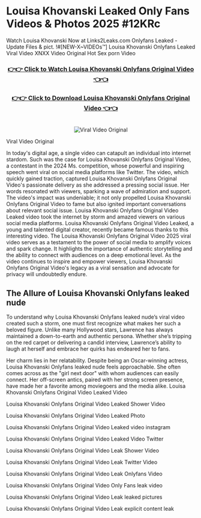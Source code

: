 # Louisa Khovanski Leaked Only Fans Videos & Photos 2025 #12KRc

Watch Louisa Khovanski Now at Links2Leaks.com Onlyfans Leaked - Update Files & pict. !#[NEW-X~VIDEOs™] Louisa Khovanski Onlyfans Leaked Viral Video XNXX Video Original Hot Sex porn Video
<br>
<div align="center">
<h3><a href="https://links2leaks.com/louisakhovanski" rel="nofollow">👉👉 Click to Watch Louisa Khovanski Onlyfans Original Video 👈👈</a></h3>
<h3><a href="https://links2leaks.com/louisakhovanski" rel="nofollow">👉👉 Click to Download Louisa Khovanski Onlyfans Original Video 👈👈</a></h3>
<br>
<a href="https://links2leaks.com/louisakhovanski" rel="nofollow"><img src="https://i.ibb.co/Gkj2r4b/banner.png" alt="Viral Video Original" style="max-width: 100%; display: inline-block;" data-target="animated-image.originalImage"></a>
</div>

Viral Video Original

In today's digital age, a single video can catapult an individual into internet stardom. Such was the case for Louisa Khovanski Onlyfans Original Video, a contestant in the 2024 Ms. competition, whose powerful and inspiring speech went viral on social media platforms like Twitter.
The video, which quickly gained traction, captured Louisa Khovanski Onlyfans Original Video's passionate delivery as she addressed a pressing social issue. Her words resonated with viewers, sparking a wave of admiration and support. The video's impact was undeniable; it not only propelled Louisa Khovanski Onlyfans Original Video to fame but also ignited important conversations about relevant social issue.
Louisa Khovanski Onlyfans Original Video Leaked video took the internet by storm and amazed viewers on various social media platforms. Louisa Khovanski Onlyfans Original Video Leaked, a young and talented digital creator, recently became famous thanks to this interesting video.
The Louisa Khovanski Onlyfans Original Video 2025 viral video serves as a testament to the power of social media to amplify voices and spark change. It highlights the importance of authentic storytelling and the ability to connect with audiences on a deep emotional level. As the video continues to inspire and empower viewers, Louisa Khovanski Onlyfans Original Video's legacy as a viral sensation and advocate for privacy will undoubtedly endure.

<h2>The Allure of Louisa Khovanski Onlyfans leaked nude</h2>


To understand why Louisa Khovanski Onlyfans leaked nude’s viral video created such a storm, one must first recognize what makes her such a beloved figure. Unlike many Hollywood stars, Lawrence has always maintained a down-to-earth and authentic persona. Whether she’s tripping on the red carpet or delivering a candid interview, Lawrence’s ability to laugh at herself and embrace her quirks has endeared her to fans.

Her charm lies in her relatability. Despite being an Oscar-winning actress, Louisa Khovanski Onlyfans leaked nude feels approachable. She often comes across as the "girl next door" with whom audiences can easily connect. Her off-screen antics, paired with her strong screen presence, have made her a favorite among moviegoers and the media alike.
Louisa Khovanski Onlyfans Original Video Leaked Video

Louisa Khovanski Onlyfans Original Video Leaked Shower Video

Louisa Khovanski Onlyfans Original Video Leaked Photo

Louisa Khovanski Onlyfans Original Video Leaked video instagram

Louisa Khovanski Onlyfans Original Video Leaked Video Twitter

Louisa Khovanski Onlyfans Original Video Leak Shower Video

Louisa Khovanski Onlyfans Original Video Leak Twitter Video

Louisa Khovanski Onlyfans Original Video Leak Onlyfans Video

Louisa Khovanski Onlyfans Original Video Only Fans leak video

Louisa Khovanski Onlyfans Original Video Leak leaked pictures

Louisa Khovanski Onlyfans Original Video Leak explicit content leak